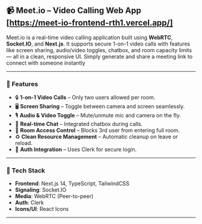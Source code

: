 ## 📹 Meet.io – Video Calling Web App [https://meet-io-frontend-rth1.vercel.app/]

Meet.io is a real-time video calling application built using **WebRTC**, **Socket.IO**, and **Next.js**. It supports secure 1-on-1 video calls with features like screen sharing, audio/video toggles, chatbox, and room capacity limits — all in a clean, responsive UI. Simply generate and share a meeting link to connect with someone instantly

---

### 🚀 Features

* 🔒 **1-on-1 Video Calls** – Only two users allowed per room.
* 🖥️ **Screen Sharing** – Toggle between camera and screen seamlessly.
* 🎙️ **Audio & Video Toggle** – Mute/unmute mic and camera on the fly.
* 💬 **Real-time Chat** – Integrated chatbox during calls.
* 🚪 **Room Access Control** – Blocks 3rd user from entering full room.
* ♻️ **Clean Resource Management** – Automatic cleanup on leave or reload.
* 👤 **Auth Integration** – Uses Clerk for secure login.

---

### 🧱 Tech Stack

* **Frontend**: Next.js 14, TypeScript, TailwindCSS
* **Signaling**: Socket.IO
* **Media**: WebRTC (Peer-to-peer)
* **Auth**: Clerk
* **Icons/UI**: React Icons

---

